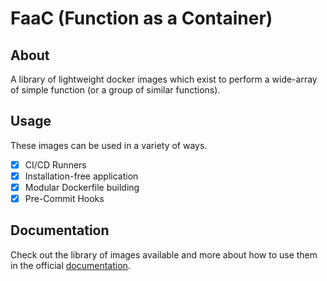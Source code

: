 # FaaC (Function as a Container)

## About

A library of lightweight docker images which exist to perform a wide-array of simple function (or a group of similar functions).

## Usage

These images can be used in a variety of ways.

- [x] CI/CD Runners
- [x] Installation-free application
- [x] Modular Dockerfile building
- [x] Pre-Commit Hooks

## Documentation

Check out the library of images available and more about how to use them in the official [documentation](https://donaldrich.gitlab.io/function-as-a-container).

